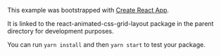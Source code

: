 This example was bootstrapped with [Create React App](https://github.com/facebook/create-react-app).

It is linked to the react-animated-css-grid-layout package in the parent directory for development purposes.

You can run `yarn install` and then `yarn start` to test your package.
